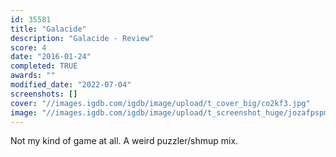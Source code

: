 ```yaml
---
id: 35581
title: "Galacide"
description: "Galacide - Review"
score: 4
date: "2016-01-24"
completed: TRUE
awards: ""
modified_date: "2022-07-04"
screenshots: []
cover: "//images.igdb.com/igdb/image/upload/t_cover_big/co2kf3.jpg"
image: "//images.igdb.com/igdb/image/upload/t_screenshot_huge/jozafpspmeuufovby34z.jpg"
---
```

Not my kind of game at all. A weird puzzler/shmup mix.